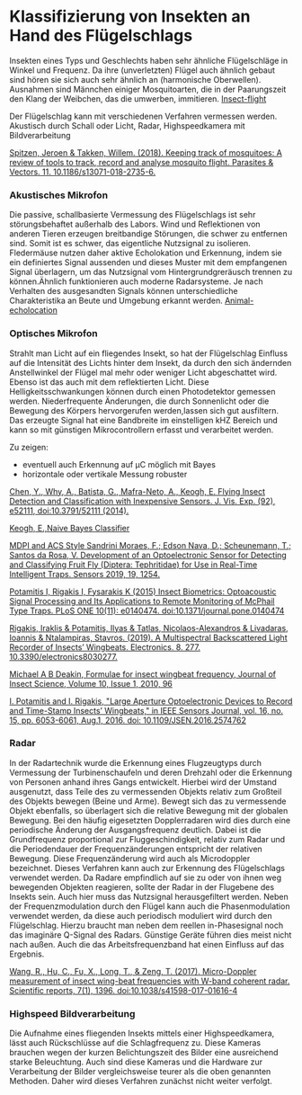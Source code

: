 # Klassifizierung von Insekten an Hand des Flügelschlags

Insekten eines Typs und Geschlechts haben sehr ähnliche Flügelschläge in Winkel und Frequenz. Da ihre (unverletzten) Flügel auch ähnlich gebaut sind hören sie sich auch sehr ähnlich an (harmonische Oberwellen). Ausnahmen sind Männchen einiger Mosquitoarten, die in der Paarungszeit den Klang der Weibchen, das die umwerben, immitieren.
[Insect-flight](https://en.wikipedia.org/wiki/Insect_flight)

Der Flügelschlag kann mit verschiedenen Verfahren vermessen werden. Akustisch durch Schall oder Licht, Radar, Highspeedkamera mit Bildverarbeitung

[Spitzen, Jeroen & Takken, Willem. (2018). Keeping track of mosquitoes: A review of tools to track, record and analyse mosquito flight. Parasites & Vectors. 11. 10.1186/s13071-018-2735-6. ](https://parasitesandvectors.biomedcentral.com/articles/10.1186/s13071-018-2735-6)

### Akustisches Mikrofon
Die passive, schallbasierte Vermessung des Flügelschlags ist sehr störungsbehaftet außerhalb des Labors. Wind und Reflektionen von anderen Tieren erzeugen breitbandige Störungen, die schwer zu entfernen sind. Somit ist es schwer, das eigentliche Nutzsignal zu isolieren. Fledermäuse nutzen daher aktive Echolokation und Erkennung, indem sie ein definiertes Signal aussenden und dieses Muster mit dem empfangenen Signal überlagern, um das Nutzsignal vom Hintergrundgreräusch trennen zu können.Ähnlich funktionieren auch moderne Radarsysteme. Je nach Verhalten des ausgesandten Signals können unterschiedliche Charakteristika an Beute und Umgebung erkannt werden. [Animal-echolocation](https://en.wikipedia.org/wiki/Animal_echolocation)

### Optisches Mikrofon
Strahlt man Licht auf ein fliegendes Insekt, so hat der Flügelschlag Einfluss auf die Intensität des Lichts hinter dem Insekt, da durch den sich ändernden Anstellwinkel der Flügel mal mehr oder weniger Licht abgeschattet wird. Ebenso ist das auch mit dem reflektierten Licht. Diese Helligkeitsschwankungen können durch einen Photodetektor gemessen werden. Niederfrequente Änderungen, die durch Sonnenlicht oder die Bewegung des Körpers hervorgerufen werden,lassen sich gut ausfiltern. Das erzeugte Signal hat eine Bandbreite im einstelligen kHZ Bereich und kann so mit günstigen Mikrocontrollern erfasst und verarbeitet werden. 

Zu zeigen: 
* eventuell auch Erkennung auf µC möglich mit Bayes
* horizontale oder vertikale Messung robuster

[Chen, Y., Why, A., Batista, G., Mafra-Neto, A., Keogh, E. Flying Insect Detection and Classification with Inexpensive Sensors. J. Vis. Exp. (92), e52111, doi:10.3791/52111 (2014).](https://arxiv.org/abs/1403.2654v1)

[Keogh, E.,Naive Bayes Classifier](https://www.cs.ucr.edu/~eamonn/CE/Bayesian%20Classification%20withInsect_examples.pdf)

[MDPI and ACS Style
Sandrini Moraes, F.; Edson Nava, D.; Scheunemann, T.; Santos da Rosa, V. Development of an Optoelectronic Sensor for Detecting and Classifying Fruit Fly (Diptera: Tephritidae) for Use in Real-Time Intelligent Traps. Sensors 2019, 19, 1254.](https://www.mdpi.com/1424-8220/19/5/1254/htm)

[Potamitis I, Rigakis I, Fysarakis K (2015)
Insect Biometrics: Optoacoustic Signal Processing
and Its Applications to Remote Monitoring of McPhail
Type Traps. PLoS ONE 10(11): e0140474.
doi:10.1371/journal.pone.0140474](https://pdfs.semanticscholar.org/1b32/68c05733fc8ac109b37251a67e5672cd6d9b.pdf)

[Rigakis, Iraklis & Potamitis, Ilyas & Tatlas, Nicolaos-Alexandros & Livadaras, Ioannis & Ntalampiras, Stavros. (2019). A Multispectral Backscattered Light Recorder of Insects’ Wingbeats. Electronics. 8. 277. 10.3390/electronics8030277. ](https://www.mdpi.com/2079-9292/8/3/277/htm)

[Michael A B Deakin, Formulae for insect wingbeat frequency, Journal of Insect Science, Volume 10, Issue 1, 2010, 96](https://doi.org/10.1673/031.010.9601)

[I. Potamitis and I. Rigakis, "Large Aperture Optoelectronic Devices to Record and Time-Stamp Insects’ Wingbeats," in IEEE Sensors Journal, vol. 16, no. 15, pp. 6053-6061, Aug.1, 2016.
doi: 10.1109/JSEN.2016.2574762](https://ieeexplore.ieee.org/document/7482663)

### Radar

In der Radartechnik wurde die Erkennung eines Flugzeugtyps durch Vermessung der Turbinenschaufeln und deren Drehzahl oder die Erkennung von Personen anhand ihres Gangs entwickelt. Hierbei wird der Umstand ausgenutzt, dass Teile des zu vermessenden Objekts relativ zum Großteil des Objekts bewegen (Beine und Arme). Bewegt sich das zu vermessende Objekt ebenfalls, so überlagert sich die relative Bewegung mit der globalen Bewegung. Bei den häufig eigesetzten Dopplerradaren wird dies durch eine periodische Änderung der Ausgangsfrequenz deutlich. Dabei ist die Grundfrequenz proportional zur Fluggeschindigkeit, relativ zum Radar und die Periodendauer der Frequenzänderungen entspricht der relativen Bewegung. Diese Frequenzänderung wird auch als Microdoppler bezeichnet. 
Dieses Verfahren kann auch zur Erkennung des Flügelschlags verwendet werden. Da Radare empfindlich auf sie zu oder von ihnen weg bewegenden Objekten reagieren, sollte der Radar in der Flugebene des Insekts sein.
Auch hier muss das Nutzsignal herausgefiltert werden. Neben der Frequenzmodulation durch den Flügel kann auch die Phasenmodulation verwendet werden, da diese auch periodisch moduliert wird durch den Flügelschlag. Hierzu braucht man neben dem reellen in-Phasesignal noch das imaginäre Q-Signal des Radars. Günstige Geräte führen dies meist nicht nach außen. Auch die das Arbeitsfrequenzband hat einen Einfluss auf das Ergebnis.

[Wang, R., Hu, C., Fu, X., Long, T., & Zeng, T. (2017). Micro-Doppler measurement of insect wing-beat frequencies with W-band coherent radar. Scientific reports, 7(1), 1396. doi:10.1038/s41598-017-01616-4](https://www.ncbi.nlm.nih.gov/pmc/articles/PMC5431090/)

### Highspeed Bildverarbeitung

Die Aufnahme eines fliegenden Insekts mittels einer Highspeedkamera, lässt auch Rückschlüsse auf die Schlagfrequenz zu. Diese Kameras brauchen wegen der kurzen Belichtungszeit des Bilder eine ausreichend starke Beleuchtung. Auch sind diese Kameras und die Hardware zur Verarbeitung der Bilder vergleichsweise teurer als die oben genannten Methoden. Daher wird dieses Verfahren zunächst nicht weiter verfolgt.
